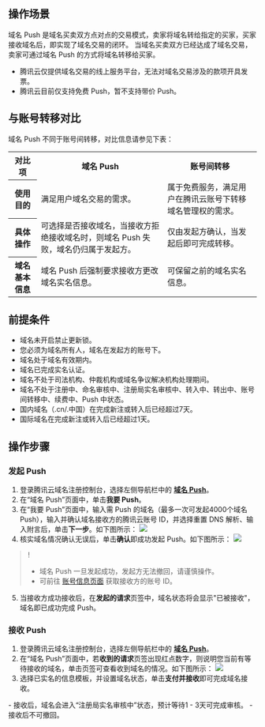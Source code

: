 ## 操作场景
域名 Push 是域名买卖双方点对点的交易模式，卖家将域名转给指定的买家，买家接收域名后，即实现了域名交易的闭环。
当域名买卖双方已经达成了域名交易，卖家可通过域名 Push 的方式将域名转移给买家。
<dx-alert infotype="notice" title="">
- 腾讯云仅提供域名交易的线上服务平台，无法对域名交易涉及的款项开具发票。
- 腾讯云目前仅支持免费 Push，暂不支持带价 Push。
</dx-alert>


## 与账号转移对比
域名 Push 不同于账号间转移，对比信息请参见下表：

<table>
<tr>
<th>对比项</th>
<th>域名 Push</th>
<th>账号间转移</th>
</tr>
<tr>
<th>使用目的</th>
<td>满足用户域名交易的需求。</td>
<td>属于免费服务，满足用户在腾讯云账号下转移域名管理权的需求。</td>
</tr>
<tr>
<th>具体操作</th>
<td>可选择是否接收域名，当接收方拒绝接收域名时，则域名 Push 失败，域名仍归属于发起方。</td>
<td>仅由发起方确认，当发起后即可完成转移。</td>
</tr>
<tr>
<th>域名基本信息</th>
<td>域名 Push 后强制要求接收方更改域名实名信息。</td>
<td>可保留之前的域名实名信息。</td>
</tr>
</table>


## 前提条件
- 域名未开启禁止更新锁。
- 您必须为域名所有人，域名在发起方的账号下。
- 域名处于域名有效期内。
- 域名已完成实名认证。
- 域名不处于司法机构、仲裁机构或域名争议解决机构处理期间。
- 域名不处于注册中、命名审核中、注册局实名审核中、转入中、转出中、账号间转移中、续费中、Push 中状态。
- 国内域名（.cn/.中国）在完成新注或转入后已经超过7天。
- 国际域名在完成新注或转入后已经超过1天。


## 操作步骤
### 发起 Push
1. 登录腾讯云域名注册控制台，选择左侧导航栏中的 **[域名 Push](https://console.cloud.tencent.com/domain/push)**。
2. 在“域名 Push”页面中，单击**我要 Push**。
3. 在“我要 Push”页面中，输入需 Push 的域名（最多一次可发起4000个域名 Push），输入并确认域名接收方的腾讯云账号 ID，并选择重置 DNS 解析、输入附言后，单击**下一步**。如下图所示：
![](https://qcloudimg.tencent-cloud.cn/raw/cda60164c89fda08437529ef49720177.png)
4. 核实域名情况确认无误后，单击**确认**即成功发起 Push。如下图所示：
![](https://qcloudimg.tencent-cloud.cn/raw/2b6ce513c1c9a01effa44cb75bb07a6a.png)
>!
>- 域名 Push 一旦发起成功，发起方无法撤回，请谨慎操作。
>- 可前往 [账号信息页面](https://console.cloud.tencent.com/developer) 获取接收方的账号 ID。
5. 当接收方成功接收后，在**发起的请求**页签中，域名状态将会显示"已被接收"，域名即已成功完成 Push。


### 接收 Push
1. 登录腾讯云域名注册控制台，选择左侧导航栏中的 **[域名 Push](https://console.cloud.tencent.com/domain/push)**。
2. 在“域名 Push”页面中，若**收到的请求**页签出现红点数字，则说明您当前有等待接收的域名，单击页签可查看收到域名的情况。如下图所示：
![](https://qcloudimg.tencent-cloud.cn/raw/236c9ebbd8638a7e84800218d8c1a8f3.png)
3. 选择已实名的信息模板，并设置域名状态，单击**支付并接收**即可完成域名接收。
<dx-alert infotype="notice" title="">
- 接收后，域名会进入“注册局实名审核中”状态，预计等待1 - 3天可完成审核。
- 接收后不可撤回。
</dx-alert>



